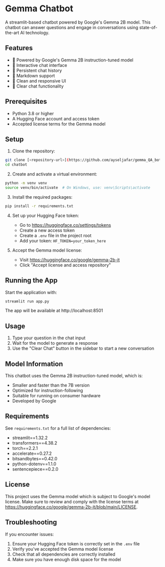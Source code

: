 # Gemma Chatbot

A streamlit-based chatbot powered by Google's Gemma 2B model. This chatbot can answer questions and engage in conversations using state-of-the-art AI technology.

## Features

- 🤖 Powered by Google's Gemma 2B instruction-tuned model
- 💬 Interactive chat interface
- 🔄 Persistent chat history
- 📝 Markdown support
- 🎨 Clean and responsive UI
- 🧹 Clear chat functionality

## Prerequisites

- Python 3.8 or higher
- A Hugging Face account and access token
- Accepted license terms for the Gemma model

## Setup

1. Clone the repository:
```bash
git clone [<repository-url>](https://github.com/ayseljafar/gemma_QA_bot)
cd chatbot
```

2. Create and activate a virtual environment:
```bash
python -m venv venv
source venv/bin/activate  # On Windows, use: venv\Scripts\activate
```

3. Install the required packages:
```bash
pip install -r requirements.txt
```

4. Set up your Hugging Face token:
   - Go to https://huggingface.co/settings/tokens
   - Create a new access token
   - Create a `.env` file in the project root
   - Add your token: `HF_TOKEN=your_token_here`

5. Accept the Gemma model license:
   - Visit https://huggingface.co/google/gemma-2b-it
   - Click "Accept license and access repository"

## Running the App

Start the application with:
```bash
streamlit run app.py
```

The app will be available at http://localhost:8501

## Usage

1. Type your question in the chat input
2. Wait for the model to generate a response
3. Use the "Clear Chat" button in the sidebar to start a new conversation

## Model Information

This chatbot uses the Gemma 2B instruction-tuned model, which is:
- Smaller and faster than the 7B version
- Optimized for instruction-following
- Suitable for running on consumer hardware
- Developed by Google

## Requirements

See `requirements.txt` for a full list of dependencies:
- streamlit==1.32.2
- transformers==4.38.2
- torch==2.2.1
- accelerate==0.27.2
- bitsandbytes==0.42.0
- python-dotenv==1.1.0
- sentencepiece==0.2.0

## License

This project uses the Gemma model which is subject to Google's model license. Make sure to review and comply with the license terms at https://huggingface.co/google/gemma-2b-it/blob/main/LICENSE.

## Troubleshooting

If you encounter issues:
1. Ensure your Hugging Face token is correctly set in the `.env` file
2. Verify you've accepted the Gemma model license
3. Check that all dependencies are correctly installed
4. Make sure you have enough disk space for the model 
